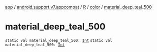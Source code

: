 [app](../../../index.md) / [android.support.v7.appcompat](../../index.md) / [R](../index.md) / [color](index.md) / [material_deep_teal_500](./material_deep_teal_500.md)

# material_deep_teal_500

`static val material_deep_teal_500: `[`Int`](https://kotlinlang.org/api/latest/jvm/stdlib/kotlin/-int/index.html)
`static val material_deep_teal_500: `[`Int`](https://kotlinlang.org/api/latest/jvm/stdlib/kotlin/-int/index.html)